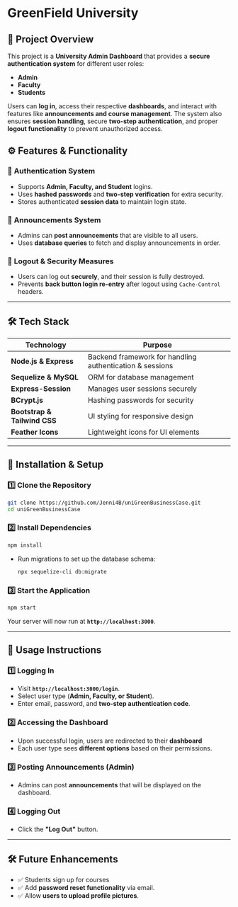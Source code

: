 # **GreenField University**  

## 📌 **Project Overview**  
This project is a **University Admin Dashboard** that provides a **secure authentication system** for different user roles:  
- **Admin**  
- **Faculty**  
- **Students**  

Users can **log in**, access their respective **dashboards**, and interact with features like **announcements and course management**. The system also ensures **session handling**, secure **two-step authentication**, and proper **logout functionality** to prevent unauthorized access.

## ⚙️ **Features & Functionality**
### 🔐 **Authentication System**
- Supports **Admin, Faculty, and Student** logins.
- Uses **hashed passwords** and **two-step verification** for extra security.
- Stores authenticated **session data** to maintain login state.

### 📝 **Announcements System**
- Admins can **post announcements** that are visible to all users.
- Uses **database queries** to fetch and display announcements in order.

### 🚪 **Logout & Security Measures**
- Users can log out **securely**, and their session is fully destroyed.
- Prevents **back button login re-entry** after logout using `Cache-Control` headers.

---

## 🛠️ **Tech Stack**
| **Technology**   | **Purpose**  |
|-----------------|-------------|
| **Node.js & Express** | Backend framework for handling authentication & sessions |
| **Sequelize & MySQL** | ORM for database management |
| **Express-Session** | Manages user sessions securely |
| **BCrypt.js** | Hashing passwords for security |
| **Bootstrap & Tailwind CSS** | UI styling for responsive design |
| **Feather Icons** | Lightweight icons for UI elements |

---

## 🚀 **Installation & Setup**
### 1️⃣ **Clone the Repository**
```bash
git clone https://github.com/Jenni4B/uniGreenBusinessCase.git
cd uniGreenBusinessCase
```

### 2️⃣ **Install Dependencies**
```bash
npm install
```
- Run migrations to set up the database schema:
  ```bash
  npx sequelize-cli db:migrate
  ```

### 3️⃣ **Start the Application**
```bash
npm start
```
Your server will now run at **`http://localhost:3000`**.

---

## 🔑 **Usage Instructions**
### **1️⃣ Logging In**
- Visit **`http://localhost:3000/login`**.
- Select user type (**Admin, Faculty, or Student**).
- Enter email, password, and **two-step authentication code**.

### **2️⃣ Accessing the Dashboard**
- Upon successful login, users are redirected to their **dashboard**
- Each user type sees **different options** based on their permissions.

### **3️⃣ Posting Announcements (Admin)**
- Admins can post **announcements** that will be displayed on the dashboard.

### **4️⃣ Logging Out**
- Click the **"Log Out"** button.
---

## 🛠️ **Future Enhancements**
- ✅ Students sign up for courses
- ✅ Add **password reset functionality** via email.
- ✅ Allow **users to upload profile pictures**.
